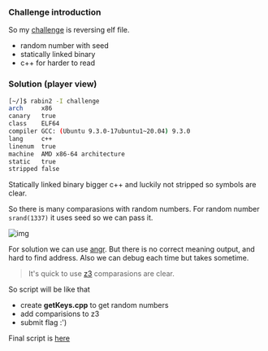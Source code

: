 ### Challenge introduction
So my [challenge](https://github.com/ByamB4/cybertalent-internship/blob/main/challenge) is reversing elf file.
* random number with seed
* statically linked binary
* c++ for harder to read


### Solution (player view)
```sh
[~/]$ rabin2 -I challenge
arch     x86
canary   true
class    ELF64
compiler GCC: (Ubuntu 9.3.0-17ubuntu1~20.04) 9.3.0
lang     c++
linenum  true
machine  AMD x86-64 architecture
static   true
stripped false
```

Statically linked binary bigger c++ and luckily not stripped so symbols are clear.

So there is many comparasions with random numbers. For random number `srand(1337)` it uses seed so we can pass it.

![img](https://github.com/ByamB4/cybertalent-internship/blob/main/public/img/1.png)

For solution we can use [angr](https://github.com/angr/angr). But there is no correct meaning output, and hard to find address. Also we can debug each time but takes sometime.

> It's quick to use [z3](https://github.com/Z3Prover/z3) comparasions are clear.

So script will be like that
* create **getKeys.cpp** to get random numbers
* add comparisions to z3
* submit flag :')

Final script is [here](https://github.com/ByamB4/cybertalent-internship/blob/main/sol.py)
